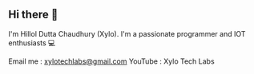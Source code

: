 ## Hi there 👋

I'm Hillol Dutta Chaudhury (Xylo).
I'm a passionate programmer and IOT enthusiasts 💻

Email me : xylotechlabs@gmail.com 
YouTube : Xylo Tech Labs
